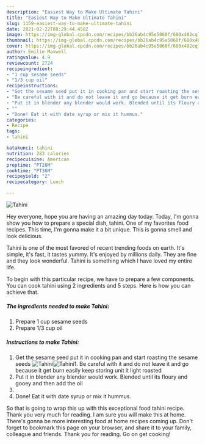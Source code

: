 ```yaml
---
description: "Easiest Way to Make Ultimate Tahini"
title: "Easiest Way to Make Ultimate Tahini"
slug: 1159-easiest-way-to-make-ultimate-tahini
date: 2021-02-22T08:29:44.458Z
image: https://img-global.cpcdn.com/recipes/bb26ab4c95e5060f/680x482cq70/tahini-recipe-main-photo.jpg
thumbnail: https://img-global.cpcdn.com/recipes/bb26ab4c95e5060f/680x482cq70/tahini-recipe-main-photo.jpg
cover: https://img-global.cpcdn.com/recipes/bb26ab4c95e5060f/680x482cq70/tahini-recipe-main-photo.jpg
author: Emilie Maxwell
ratingvalue: 4.9
reviewcount: 2724
recipeingredient:
- "1 cup sesame seeds"
- "1/3 cup oil"
recipeinstructions:
- "Get the sesame seed put it in cooking pan and start roasting the sesame seeds"
- "Be careful with it and do not leave it and go because it get burn easily keep storing unit it light roasted"
- "Put it in blender any blender would work. Blended until its floury and gooey and then add the oil"
- ""
- "Done! Eat it with date syrup or mix it hummus."
categories:
- Recipe
tags:
- tahini

katakunci: tahini 
nutrition: 283 calories
recipecuisine: American
preptime: "PT28M"
cooktime: "PT36M"
recipeyield: "2"
recipecategory: Lunch

---
```



![Tahini](https://img-global.cpcdn.com/recipes/bb26ab4c95e5060f/680x482cq70/tahini-recipe-main-photo.jpg)

Hey everyone, hope you are having an amazing day today. Today, I'm gonna show you how to prepare a special dish, tahini. One of my favorites food recipes. This time, I'm gonna make it a bit unique. This is gonna smell and look delicious.

Tahini is one of the most favored of recent trending foods on earth. It's simple, it's fast, it tastes yummy. It's enjoyed by millions daily. They are fine and they look wonderful. Tahini is something which I have loved my entire life.




To begin with this particular recipe, we have to prepare a few components. You can cook tahini using 2 ingredients and 5 steps. Here is how you can achieve that.

<!--inarticleads1-->

##### The ingredients needed to make Tahini:

1. Prepare 1 cup sesame seeds
1. Prepare 1/3 cup oil




<!--inarticleads2-->

##### Instructions to make Tahini:

1. Get the sesame seed put it in cooking pan and start roasting the sesame seeds
<img src="https://img-global.cpcdn.com/steps/f1685bd4f5b26a53/160x128cq70/tahini-recipe-step-1-photo.jpg" alt="Tahini"><img src="https://img-global.cpcdn.com/steps/73055a0fb0c6bb72/160x128cq70/tahini-recipe-step-1-photo.jpg" alt="Tahini">1. Be careful with it and do not leave it and go because it get burn easily keep storing unit it light roasted
1. Put it in blender any blender would work. Blended until its floury and gooey and then add the oil
1. 
1. Done! Eat it with date syrup or mix it hummus.




So that is going to wrap this up with this exceptional food tahini recipe. Thank you very much for reading. I am sure you will make this at home. There's gonna be more interesting food at home recipes coming up. Don't forget to bookmark this page on your browser, and share it to your family, colleague and friends. Thank you for reading. Go on get cooking!
